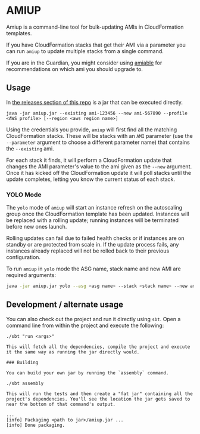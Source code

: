 AMIUP
=====

Amiup is a command-line tool for bulk-updating AMIs in CloudFormation
templates.

If you have CloudFormation stacks that get their AMI via a parameter
you can run `amiup` to update multiple stacks from a single command.

If you are in the Guardian, you might consider using
[amiable](https://amiable.gutools.co.uk/) for recommendations on which
ami you should upgrade to.

## Usage

In
[the releases section of this repo](https://github.com/guardian/amiup/releases)
is a jar that can be executed directly.

    java -jar amiup.jar --existing ami-123456 --new ami-567890 --profile <AWS profile> [--region <aws region name>]

Using the credentials you provide, `amiup` will first find all the
matching CloudFormation stacks. These will be stacks with an `AMI`
parameter (use the `--parameter` argument to choose a different
parameter name) that contains the `--existing` ami.

For each stack it finds, it will perform a CloudFormation update that
changes the AMI parameter's value to the ami given as the `--new`
argument. Once it has kicked off the CloudFormation update it will
poll stacks until the update completes, letting you know the current
status of each stack.

### YOLO Mode

The `yolo` mode of `amiup` will start an instance refresh on the
autoscaling group once the CloudFormation template has been updated.
Instances will be replaced with a rolling update; running instances
will be terminated before new ones launch.

Rolling updates can fail due to failed health checks or if instances
are on standby or are protected from scale in. If the update process
fails, any instances already replaced will not be rolled back to their
previous configuration.

To run `amiup` in `yolo` mode the ASG name, stack name and new AMI are
required arguments:

```bash
java -jar amiup.jar yolo --asg <asg name> --stack <stack name> --new ami-567890 --profile <AWS profile> [--region <aws region name>]
```

## Development / alternate usage

You can also check out the project and run it directly using
`sbt`. Open a command line from within the project and execute the
following:

    ./sbt "run <args>"
    
    This will fetch all the dependencies, compile the project and execute
    it the same way as running the jar directly would.
    
    ### Building
    
    You can build your own jar by running the `assembly` command.
    
    ./sbt assembly
    
    This will run the tests and then create a "fat jar" containing all the
    project's dependencies. You'll see the location the jar gets saved to
    near the bottom of that command's output.
    
    ...
    [info] Packaging <path to jar>/amiup.jar ...
    [info] Done packaging.

